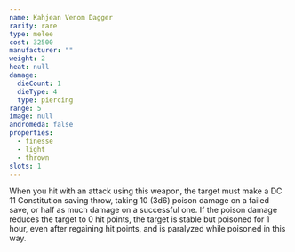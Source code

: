 ```yaml
---
name: Kahjean Venom Dagger
rarity: rare
type: melee
cost: 32500
manufacturer: ""
weight: 2
heat: null
damage:
  dieCount: 1
  dieType: 4
  type: piercing
range: 5
image: null
andromeda: false
properties:
  - finesse
  - light
  - thrown
slots: 1
---
```

When you hit with an attack using this weapon, the target must make a DC 11 Constitution saving 
throw, taking 10 (3d6) poison damage on a failed save, or half as much damage on a successful one. 
If the poison damage reduces the target to 0 hit points, the target is stable but poisoned for 1 
hour, even after regaining hit points, and is paralyzed while poisoned in this way.